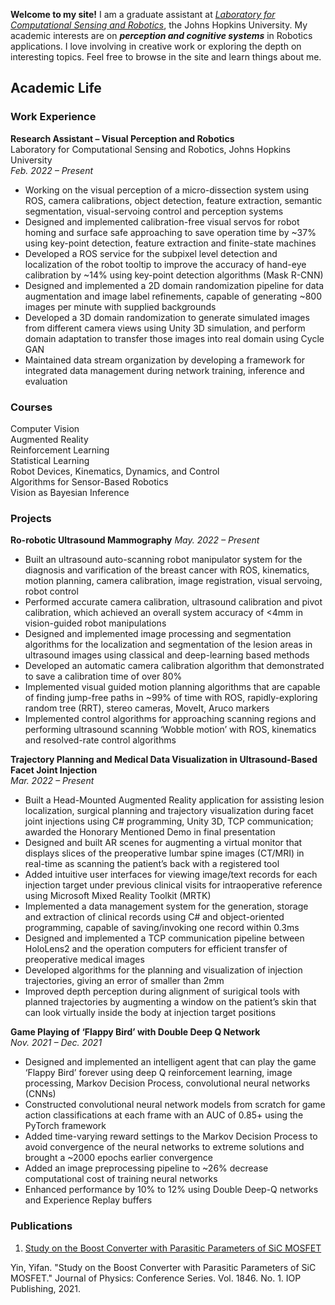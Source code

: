 <!-- You can use the [editor on GitHub](https://github.com/yifanyin11/yifanyin11.github.io/edit/main/index.md) to maintain and preview the content for your website in Markdown files. -->

**Welcome to my site!** I am a graduate assistant at [_Laboratory for Computational Sensing and Robotics_](https://lcsr.jhu.edu/), the Johns Hopkins University. My academic interests are on **_perception and cognitive systems_** in Robotics applications. I love involving in creative work or exploring the depth on interesting topics. Feel free to browse in the site and learn things about me.

## Academic Life

### Work Experience

**Research Assistant – Visual Perception and Robotics** \
Laboratory for Computational Sensing and Robotics, Johns Hopkins University \
_Feb. 2022 – Present_  

* Working on the visual perception of a micro-dissection system using ROS, camera calibrations, object detection, feature extraction, semantic segmentation, visual-servoing control and perception systems
* Designed and implemented calibration-free visual servos for robot homing and surface safe approaching to save operation time by ~37% using key-point detection, feature extraction and finite-state machines
* Developed a ROS service for the subpixel level detection and localization of the robot tooltip to improve the accuracy of hand-eye calibration by ~14% using key-point detection algorithms (Mask R-CNN) 
* Designed and implemented a 2D domain randomization pipeline for data augmentation and image label refinements, capable of generating ~800 images per minute with supplied backgrounds 
* Developed a 3D domain randomization to generate simulated images from different camera views using Unity 3D simulation, and perform domain adaptation to transfer those images into real domain using Cycle GAN
* Maintained data stream organization by developing a framework for integrated data management during network training, inference and evaluation


### Courses
Computer Vision  
Augmented Reality \
Reinforcement Learning  
Statistical Learning   
Robot Devices, Kinematics, Dynamics, and Control  
Algorithms for Sensor-Based Robotics \
Vision as Bayesian Inference

### Projects

**Ro-robotic Ultrasound Mammography**
_May. 2022 – Present_

* Built an ultrasound auto-scanning robot manipulator system for the diagnosis and varification of the breast cancer with ROS, kinematics, motion planning, camera calibration, image registration, visual servoing, robot control
* Performed accurate camera calibration, ultrasound calibration and pivot calibration, which achieved an overall system accuracy of <4mm in vision-guided robot manipulations
* Designed and implemented image processing and segmentation algorithms for the localization and segmentation of the lesion areas in ultrasound images using classical and deep-learning based methods
* Developed an automatic camera calibration algorithm that demonstrated to save a calibration time of over 80%
* Implemented visual guided motion planning algorithms that are capable of finding jump-free paths in ~99% of time with ROS, rapidly-exploring random tree (RRT), stereo cameras, MoveIt, Aruco markers
* Implemented control algorithms for approaching scanning regions and performing ultrasound scanning ‘Wobble motion’ with ROS, kinematics and resolved-rate control algorithms

**Trajectory Planning and Medical Data Visualization in Ultrasound-Based Facet Joint Injection** \
_Mar. 2022 – Present_

* Built a Head-Mounted Augmented Reality application for assisting lesion localization, surgical planning and trajectory visualization during facet joint injections using C# programming, Unity 3D, TCP communication; awarded the Honorary Mentioned Demo in final presentation
* Designed and built AR scenes for augmenting a virtual monitor that displays slices of the preoperative lumbar spine images (CT/MRI) in real-time as scanning the patient’s back with a registered tool 
* Added intuitive user interfaces for viewing image/text records for each injection target under previous clinical visits for intraoperative reference using Microsoft Mixed Reality Toolkit (MRTK)
* Implemented a data management system for the generation, storage and extraction of clinical records using C# and object-oriented programming, capable of saving/invoking one record within 0.3ms
* Designed and implemented a TCP communication pipeline between HoloLens2 and the operation computers for efficient transfer of preoperative medical images
* Developed algorithms for the planning and visualization of injection trajectories, giving an error of smaller than 2mm 
* Improved depth perception during alignment of surigical tools with planned trajectories by augmenting a window on the patient’s skin that can look virtually inside the body at injection target positions

**Game Playing of ‘Flappy Bird’ with Double Deep Q Network** \
_Nov. 2021 – Dec. 2021_

* Designed and implemented an intelligent agent that can play the game ‘Flappy Bird’ forever using deep Q reinforcement learning, image processing, Markov Decision Process, convolutional neural networks (CNNs)
* Constructed convolutional neural network models from scratch for game action classifications at each frame with an AUC of 0.85+ using the PyTorch framework
* Added time-varying reward settings to the Markov Decision Process to avoid convergence of the neural networks to extreme solutions and brought a ~2000 epochs earlier convergence 
* Added an image preprocessing pipeline to ~26% decrease computational cost of training neural networks
* Enhanced performance by 10% to 12% using Double Deep-Q networks and Experience Replay buffers



### Publications
1. [Study on the Boost Converter with Parasitic Parameters of SiC MOSFET](https://iopscience.iop.org/article/10.1088/1742-6596/1846/1/012061) 

  Yin, Yifan. "Study on the Boost Converter with Parasitic Parameters of SiC MOSFET." Journal of Physics: Conference Series. Vol. 1846. No. 1. IOP Publishing, 2021.

